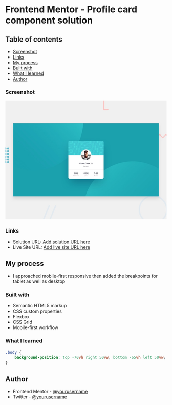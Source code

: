 # Frontend Mentor - Profile card component solution

## Table of contents

-   [Screenshot](#screenshot)
-   [Links](#links)
-   [My process](#my-process)
-   [Built with](#built-with)
-   [What I learned](#what-i-learned)
-   [Author](#author)

### Screenshot

![](./assets/design/desktop-preview.jpg)

### Links

-   Solution URL: [Add solution URL here](https://profile-card-by-prince.netlify.app/)
-   Live Site URL: [Add live site URL here](https://github.com/iprinceroyy/profile-card-component)

## My process

-   I approached mobile-first responsive then added the breakpoints for tablet as well as desktop

### Built with

-   Semantic HTML5 markup
-   CSS custom properties
-   Flexbox
-   CSS Grid
-   Mobile-first workflow

### What I learned

```css
.body {
    background-position: top -70vh right 50vw, bottom -65vh left 50vw;
}
```

## Author

-   Frontend Mentor - [@yourusername](https://www.frontendmentor.io/profile/iprinceroyy)
-   Twitter - [@yourusername](https://www.twitter.com/prince_popups)
